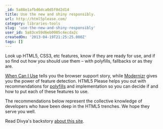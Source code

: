 ```yaml
---
_id: 5a88e1afbd6dca0d5f0d2d14
title: Use the new and shiny responsibly.
url: http://html5please.com/
category: libraries-tools
slug: 'use-the-new-and-shiny-responsibly'
user_id: 5a83ce59d6eb0005c4ecda2c
createdOn: '2013-04-19T21:25:25.000Z'
tags: []
---
```


Look up HTML5, CSS3, etc features, know if they are ready for use, and if so find out how you should use them – with polyfills, fallbacks or as they are.
<div id="moredetails">

<a href="http://caniuse.com/">When Can I Use</a> tells you the browser support story, while <a href="http://modernizr.com/">Modernizr</a> gives you the power of feature detection. HTML5 Please helps you out with recommendations for <a href="https://github.com/Modernizr/Modernizr/wiki/HTML5-Cross-browser-Polyfills">polyfills</a> and implementation so you can decide if and how to put each of these features to use.

The recommendations below represent the collective knowledge of developers who have been deep in the HTML5 trenches. We hope they serve you well.

Read Divya's backstory <a href="http://nimbupani.com/html5please.html">about this site</a>.

</div>
